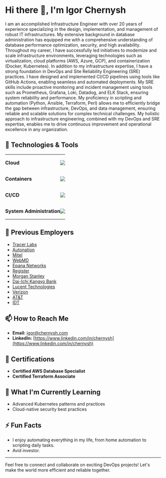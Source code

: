 <!---
![Igor Chernysh](https://github.com/igorchernysh)
--->
# Hi there 👋, I'm Igor Chernysh

I am an accomplished Infrastructure Engineer with over 20 years of experience specializing in the design, implementation, and management of robust IT infrastructures. My extensive background in database administration has equipped me with a comprehensive understanding of database performance optimization, security, and high availability. Throughout my career, I have successfully led initiatives to modernize and scale infrastructure environments, leveraging technologies such as virtualization, cloud platforms (AWS, Azure, GCP), and containerization (Docker, Kubernetes). In addition to my infrastructure expertise, I have a strong foundation in DevOps and Site Reliability Engineering (SRE) practices. I have designed and implemented CI/CD pipelines using tools like GitHub Actions, enabling seamless and automated deployments. My SRE skills include proactive monitoring and incident management using tools such as Prometheus, Grafana, Loki, Datadog, and ELK Stack, ensuring system reliability and performance. My proficiency in scripting and automation (Python, Ansible, Terraform, Perl) allows me to efficiently bridge the gap between infrastructure, DevOps, and data management, ensuring reliable and scalable solutions for complex technical challenges. My holistic approach to infrastructure engineering, combined with my DevOps and SRE expertise, enables me to drive continuous improvement and operational excellence in any organization.

## 🔧 Technologies & Tools

<table style="border-collapse: collapse; width: 100%; border: 0;">
  <tr>
    <td style="border: none; padding: 0; vertical-align: middle;">
      <p><b>Cloud</b></p>
    </td>
    <td style="border: none; padding: 0; vertical-align: middle;">
      <p align="left">
        <a href="https://skillicons.dev">
          <img src="https://skillicons.dev/icons?i=aws,azure,gcp" />
        </a>
      </p>
    </td>
  </tr>
  <tr>
    <td style="border: none; padding: 0; vertical-align: middle;">
      <p><b>Containers</b></p>
    </td>
    <td style="border: none; padding: 0; vertical-align: middle;">
      <p align="left">
        <a href="https://skillicons.dev">
          <img src="https://skillicons.dev/icons?i=kubernetes,docker" />
        </a>
      </p>
    </td>
  </tr>
  <tr>
    <td style="border: none; padding: 0; vertical-align: middle;">
      <p><b>CI/CD</b></p>
    </td>
    <td style="border: none; padding: 0; vertical-align: middle;">
      <p align="left">
        <a href="https://skillicons.dev">
          <img src="https://skillicons.dev/icons?i=githubactions,jenkins,gitlab" />
        </a>
      </p>
    </td>
  </tr>
  <tr>
    <td style="border: none; padding: 0; vertical-align: middle;">
      <p><b>System Administration</b></p>
    </td>
    <td style="border: none; padding: 0; vertical-align: middle;">
      <p align="left">
        <a href="https://skillicons.dev">
          <img src="https://skillicons.dev/icons?i=linux,windows" />
        </a>
      </p>
    </td>
  </tr>
</table>



## 🏢 Previous Employers

- [Tracer Labs](https://tracer.tech/)
- [Autonation](https://www.autonation.com/)
- [Mitel](https://www.mitel.com/)
- [WebMD](https://www.webmd.com/)
- [Epana Networks](https://www.linkedin.com/company/epana-networks/)
- [Register](https://www.register.com/)
- [Morgan Stanley](https://www.morganstanley.com/)
- [Dai-Ichi Kangyo Bank](https://en.wikipedia.org/wiki/Dai-Ichi_Kangyo_Bank)
- [Lucent Technologies](https://en.wikipedia.org/wiki/Lucent_Technologies)
- [Verizon](http://www.verizon.com/)
- [AT&T](https://www.att.com/)
- [IDT](https://www.idt.net/)

## 📫 How to Reach Me
- **Email:** [igor@chernysh.com](mailto:igor@chernysh.com)
- **LinkedIn:** [https://www.linkedin.com/in/chernysh](https://www.linkedin.com/in/chernysh)

## 🏅 Certifications
- **Certified AWS Database Specialist**
- **Certified Terraform Associate**

## 🌱 What I'm Currently Learning
- Advanced Kubernetes patterns and practices
- Cloud-native security best practices

## ⚡ Fun Facts
- I enjoy automating everything in my life, from home automation to scripting daily tasks.
- Avid investor.

---

Feel free to connect and collaborate on exciting DevOps projects! Let's make the world more efficient and reliable together.

